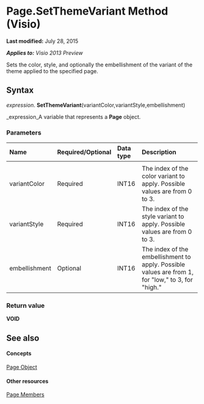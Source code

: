 
# Page.SetThemeVariant Method (Visio)

 **Last modified:** July 28, 2015

 _**Applies to:** Visio 2013 Preview_

Sets the color, style, and optionally the embellishment of the variant of the theme applied to the specified page.


## Syntax

 _expression_. **SetThemeVariant**(variantColor,variantStyle,embellishment)

 _expression_A variable that represents a  **Page** object.


### Parameters



|**Name**|**Required/Optional**|**Data type**|**Description**|
|:-----|:-----|:-----|:-----|
|||||
|variantColor|Required|INT16|The index of the color variant to apply. Possible values are from 0 to 3.|
|variantStyle|Required|INT16|The index of the style variant to apply. Possible values are from 0 to 3.|
|embellishment|Optional|INT16|The index of the embellishment to apply. Possible values are from 1, for "low," to 3, for "high."|

### Return value

 **VOID**


## See also


#### Concepts


 [Page Object](7a7f37ab-b448-eb70-b4f1-c185dfbd511e.md)
#### Other resources


 [Page Members](655e9dbd-4716-5ee2-37dc-da7e44af4042.md)
